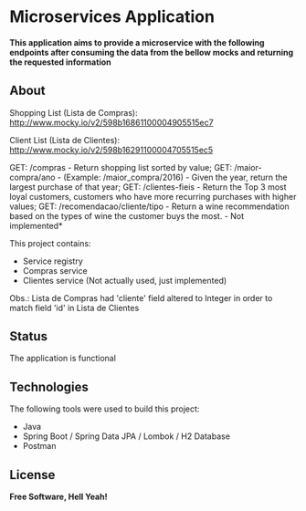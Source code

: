 # Microservices Application

#### This application aims to provide a microservice with the following endpoints after consuming the data from the bellow mocks and returning the requested information

## About
Shopping List (Lista de Compras): http://www.mocky.io/v2/598b16861100004905515ec7

Client List (Lista de Clientes): http://www.mocky.io/v2/598b16291100004705515ec5

GET: /compras - Return shopping list sorted by value;
GET: /maior-compra/ano - (Example: /maior_compra/2016) - Given the year, return the largest purchase of that year;
GET: /clientes-fieis - Return the Top 3 most loyal customers, customers who have more recurring purchases with higher values;
GET: /recomendacao/cliente/tipo - Return a wine recommendation based on the types of wine the customer buys the most. - Not implemented*

This project contains:
- Service registry
- Compras service
- Clientes service (Not actually used, just implemented)

Obs.: Lista de Compras had 'cliente' field altered to Integer in order to match field 'id' in Lista de Clientes   

## Status

The application is functional

## Technologies

The following tools were used to build this project:

- Java
- Spring Boot / Spring Data JPA / Lombok / H2 Database 
- Postman

## License

**Free Software, Hell Yeah!**